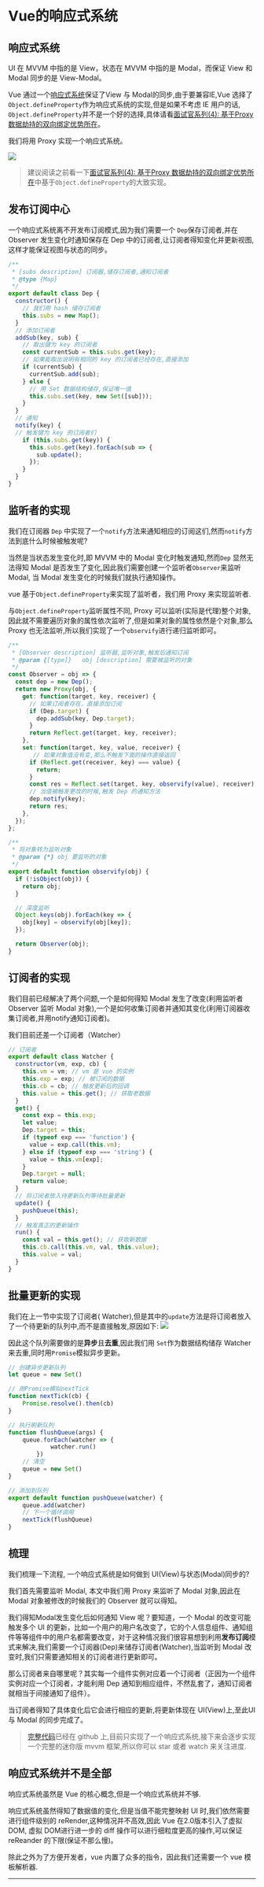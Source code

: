 # Vue的响应式系统



## 响应式系统

UI 在 MVVM 中指的是 View，状态在 MVVM 中指的是 Modal，而保证 View 和 Modal 同步的是 View-Modal。

Vue 通过一个[响应式系统](https://cn.vuejs.org/v2/guide/reactivity.html#ad)保证了View 与 Modal的同步,由于要兼容IE,Vue 选择了 `Object.defineProperty`作为响应式系统的实现,但是如果不考虑 IE 用户的话,` Object.defineProperty`并不是一个好的选择,具体请看[面试官系列(4): 基于Proxy 数据劫持的双向绑定优势所在](https://juejin.im/post/5acd0c8a6fb9a028da7cdfaf)。

我们将用 Proxy 实现一个响应式系统。

![](https://user-gold-cdn.xitu.io/2018/6/6/163d41869ea10f6d?w=750&h=390&f=png&s=33203)

> 建议阅读之前看一下[面试官系列(4): 基于Proxy 数据劫持的双向绑定优势所在](https://juejin.im/post/5acd0c8a6fb9a028da7cdfaf)中基于`Object.defineProperty`的大致实现。

## 发布订阅中心

一个响应式系统离不开发布订阅模式,因为我们需要一个 `Dep`保存订阅者,并在 Observer 发生变化时通知保存在 Dep 中的订阅者,让订阅者得知变化并更新视图,这样才能保证视图与状态的同步。

```js
/**
 * [subs description] 订阅器,储存订阅者,通知订阅者
 * @type {Map}
 */
export default class Dep {
  constructor() {
    // 我们用 hash 储存订阅者
    this.subs = new Map();
  }
  // 添加订阅者
  addSub(key, sub) {
    // 取出键为 key 的订阅者
    const currentSub = this.subs.get(key);
    // 如果能取出说明有相同的 key 的订阅者已经存在,直接添加
    if (currentSub) {
      currentSub.add(sub);
    } else {
      // 用 Set 数据结构储存,保证唯一值
      this.subs.set(key, new Set([sub]));
    }
  }
  // 通知
  notify(key) {
  // 触发键为 key 的订阅者们
    if (this.subs.get(key)) {
      this.subs.get(key).forEach(sub => {
        sub.update();
      });
    }
  }
}

```

## 监听者的实现

我们在订阅器 `Dep` 中实现了一个`notify`方法来通知相应的订阅这们,然而`notify`方法到底什么时候被触发呢?

当然是当状态发生变化时,即 MVVM 中的 Modal 变化时触发通知,然而`Dep` 显然无法得知 Modal 是否发生了变化,因此我们需要创建一个监听者`Observer`来监听 Modal, 当 Modal 发生变化的时候我们就执行通知操作。

vue 基于`Object.defineProperty`来实现了监听者，我们用 Proxy 来实现监听者.

与`Object.defineProperty`监听属性不同, Proxy 可以监听(实际是代理)整个对象,因此就不需要遍历对象的属性依次监听了,但是如果对象的属性依然是个对象,那么 Proxy 也无法监听,所以我们实现了一个`observify`进行递归监听即可。

```JavaScript
/**
 * [Observer description] 监听器,监听对象,触发后通知订阅
 * @param {[type]}   obj [description] 需要被监听的对象
 */
const Observer = obj => {
  const dep = new Dep();
  return new Proxy(obj, {
    get: function(target, key, receiver) {
      // 如果订阅者存在，直接添加订阅
      if (Dep.target) {
        dep.addSub(key, Dep.target);
      }
      return Reflect.get(target, key, receiver);
    },
    set: function(target, key, value, receiver) {
       // 如果对象值没有变,那么不触发下面的操作直接返回    
      if (Reflect.get(receiver, key) === value) {
        return;
      }
      const res = Reflect.set(target, key, observify(value), receiver);
      // 当值被触发更改的时候,触发 Dep 的通知方法
      dep.notify(key);
      return res;
    },
  });
};

/**
 * 将对象转为监听对象
 * @param {*} obj 要监听的对象
 */
export default function observify(obj) {
  if (!isObject(obj)) {
    return obj;
  }

  // 深度监听
  Object.keys(obj).forEach(key => {
    obj[key] = observify(obj[key]);
  });

  return Observer(obj);
}
```

## 订阅者的实现

我们目前已经解决了两个问题,一个是如何得知 Modal 发生了改变(利用监听者 Observer 监听 Modal 对象),一个是如何收集订阅者并通知其变化(利用订阅器收集订阅者,并用notify通知订阅者)。

我们目前还差一个订阅者（Watcher）

```js
// 订阅者
export default class Watcher {
  constructor(vm, exp, cb) {
    this.vm = vm; // vm 是 vue 的实例
    this.exp = exp; // 被订阅的数据
    this.cb = cb; // 触发更新后的回调
    this.value = this.get(); // 获取老数据
  }
  get() {
    const exp = this.exp;
    let value;
    Dep.target = this;
    if (typeof exp === 'function') {
      value = exp.call(this.vm);
    } else if (typeof exp === 'string') {
      value = this.vm[exp];
    }
    Dep.target = null;
    return value;
  }
  // 将订阅者放入待更新队列等待批量更新
  update() {
    pushQueue(this);
  }
  // 触发真正的更新操作
  run() {
    const val = this.get(); // 获取新数据
    this.cb.call(this.vm, val, this.value);
    this.value = val;
  }
}

```

## 批量更新的实现

我们在上一节中实现了订阅者( Watcher),但是其中的`update`方法是将订阅者放入了一个待更新的队列中,而不是直接触发,原因如下:
![](https://user-gold-cdn.xitu.io/2018/6/6/163d44b791377e87?w=693&h=380&f=png&s=139764)

因此这个队列需要做的是**异步**且**去重**,因此我们用 `Set`作为数据结构储存 Watcher 来去重,同时用`Promise`模拟异步更新。

```JavaScript
// 创建异步更新队列
let queue = new Set()

// 用Promise模拟nextTick
function nextTick(cb) {
    Promise.resolve().then(cb)
}

// 执行刷新队列
function flushQueue(args) {
    queue.forEach(watcher => {
            watcher.run()
        })
    // 清空
    queue = new Set()
}

// 添加到队列
export default function pushQueue(watcher) {
    queue.add(watcher)
    // 下一个循环调用
    nextTick(flushQueue)
}

```

## 梳理

我们梳理一下流程, 一个响应式系统是如何做到 UI(View)与状态(Modal)同步的?

我们首先需要监听 Modal, 本文中我们用 Proxy 来监听了 Modal 对象,因此在 Modal 对象被修改的时候我们的 Observer 就可以得知。

我们得知Modal发生变化后如何通知 View 呢？要知道，一个 Modal 的改变可能触发多个 UI 的更新，比如一个用户的用户名改变了，它的个人信息组件、通知组件等等组件中的用户名都需要改变，对于这种情况我们很容易想到利用**发布订阅**模式来解决,我们需要一个订阅器(Dep)来储存订阅者(Watcher),当监听到 Modal 改变时,我们只需要通知相关的订阅者进行更新即可。

那么订阅者来自哪里呢？其实每一个组件实例对应着一个订阅者（正因为一个组件实例对应一个订阅者，才能利用 Dep 通知到相应组件，不然乱套了，通知订阅者就相当于间接通知了组件）。

当订阅者得知了具体变化后它会进行相应的更新,将更新体现在 UI(View)上,至此UI 与 Modal 的同步完成了。

> [完整代码](https://github.com/xiaomuzhu/proxy-vue)已经在 github 上,目前只实现了一个响应式系统,接下来会逐步实现一个完整的迷你版 mvvm 框架,所以你可以 star 或者 watch 来关注进度.

## 响应式系统并不是全部

响应式系统虽然是 Vue 的核心概念,但是一个响应式系统并不够.

响应式系统虽然得知了数据值的变化,但是当值不能完整映射 UI 时,我们依然需要进行组件级别的 reRender,这种情况并不高效,因此 Vue 在2.0版本引入了虚拟 DOM, 虚拟 DOM进行进一步的 diff 操作可以进行细粒度更高的操作,可以保证 reReander 的下限(保证不那么慢)。

除此之外为了方便开发者，vue 内置了众多的指令，因此我们还需要一个 vue 模板解析器.

---

 
